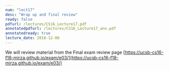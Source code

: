 ```yaml
---
num: "lect17"
desc: "Wrap up and final review"
ready: false
pdfurl: /lectures/CS16_Lecture17.pdf
annotatedpdfurl: /lectures/CS16_Lecture17_ann.pdf
annotatedready: true
lecture_date: 2018-12-06
---
```


We will review material from the Final exam review page
[https://ucsb-cs16-f18-mirza.github.io/exam/e03/](https://ucsb-cs16-f18-mirza.github.io/exam/e03/)
